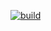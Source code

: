 [![build](https://github.com/chrisb-bacon/containers/actions/workflows/main.yml/badge.svg?branch=master)](https://github.com/chrisb-bacon/containers/actions/workflows/main.yml)